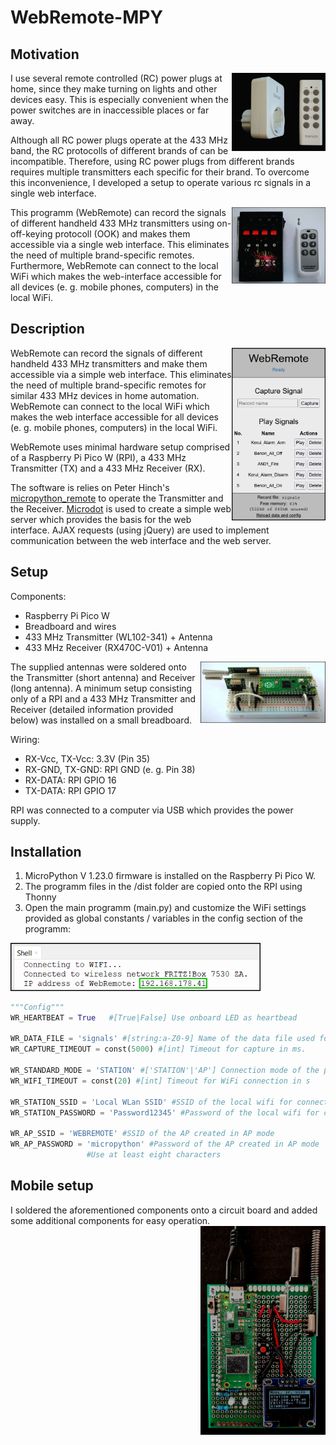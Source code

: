 # WebRemote-MPY

## Motivation

<img align="right"  src="doc/remote_power_plug.jpg" width="150" height="auto" />
I use several remote controlled (RC) power plugs at home, since they make turning on lights
and other devices easy. This is especially convenient when the power switches are in
inaccessible places or far away. 

Although all RC power plugs operate at the 433 MHz band, the RC protocolls of different brands of
can be incompatible. Therefore, using RC power plugs from different brands requires multiple transmitters each specific for 
their brand. To overcome this inconvenience, I developed a setup to operate various rc signals in a single web interface.

<img align="right"  src="doc/remote_ignition_02.jpg" width="150" height="auto" />
This programm (WebRemote) can record the signals of different handheld 433 MHz transmitters
using on-off-keying protocoll (OOK) and makes them accessible via a single web interface. 
This eliminates the need of multiple brand-specific remotes.
Furthermore, WebRemote can connect to the local WiFi which makes the web-interface
accessible for all devices (e. g. mobile phones, computers) in the local WiFi.

## Description

<img align="right"  src="doc/web_interface.png" width="150" height="auto" /> WebRemote can record the signals of different handheld 433 MHz transmitters and make them accessible via a simple web interface. This eliminates the need of multiple brand-specific remotes for similar 433 MHz devices in home automation. WebRemote can connect to the local WiFi which makes the web interface accessible for all devices (e. g. mobile phones, computers) in the local WiFi.

WebRemote uses minimal hardware setup comprised of a Raspberry Pi Pico W (RPI), a 433 MHz Transmitter (TX) and a 433 MHz Receiver (RX).

The software is relies on Peter Hinch's [micropython_remote](https://github.com/peterhinch/micropython_remote) to operate the Transmitter and the Receiver.
[Microdot](https://github.com/miguelgrinberg/microdot) is used to create a simple web server which provides the basis for the web interface.
AJAX requests (using jQuery) are used to implement communication between the web interface and the web server.

## Setup

Components:
- Raspberry Pi Pico W
- Breadboard and wires
- 433 MHz Transmitter (WL102-341) + Antenna
- 433 MHz Receiver (RX470C-V01) + Antenna


<img align="right"  src="doc/minimal_setup.jpg" width="200" height="auto" />
The supplied antennas were soldered onto the Transmitter (short antenna) and Receiver (long antenna).
A minimum setup consisting only of a RPI and a 433 MHz Transmitter and Receiver
(detailed information provided below) was installed on a small breadboard.

Wiring:
- RX-Vcc, TX-Vcc: 3.3V (Pin 35)
- RX-GND, TX-GND: RPI GND (e. g. Pin 38)
- RX-DATA: RPI GPIO 16
- TX-DATA: RPI GPIO 17

RPI was connected to a computer via USB which provides the power supply.




## Installation

1. MicroPython V 1.23.0 firmware is installed on the Raspberry Pi Pico W.
2. The programm files in the /dist folder are copied onto the RPI using Thonny
3. Open the main programm (main.py) and customize the WiFi settings provided as global constants / variables in the config section of the programm:
<img src="doc/shell_with_network_info.png" width="400" height="auto" />


```python
"""Config"""
WR_HEARTBEAT = True   #[True|False] Use onboard LED as heartbead

WR_DATA_FILE = 'signals' #[string:a-Z0-9] Name of the data file used for storage of the signals
WR_CAPTURE_TIMEOUT = const(5000) #[int] Timeout for capture in ms.

WR_STANDARD_MODE = 'STATION' #['STATION'|'AP'] Connection mode of the programm
WR_WIFI_TIMEOUT = const(20) #[int] Timeout for WiFi connection in s

WR_STATION_SSID = 'Local WLan SSID' #SSID of the local wifi for connection in STA mode
WR_STATION_PASSWORD = 'Password12345' #Password of the local wifi for connection in STA mode

WR_AP_SSID = 'WEBREMOTE' #SSID of the AP created in AP mode
WR_AP_PASSWORD = 'micropython' #Password of the AP created in AP mode
				 #Use at least eight characters
```

## Mobile setup
I soldered the aforementioned components onto a circuit board and added some additional components for easy operation.
<img align="right" src="doc/mobile_setup.jpg" width="200" height="auto" />
